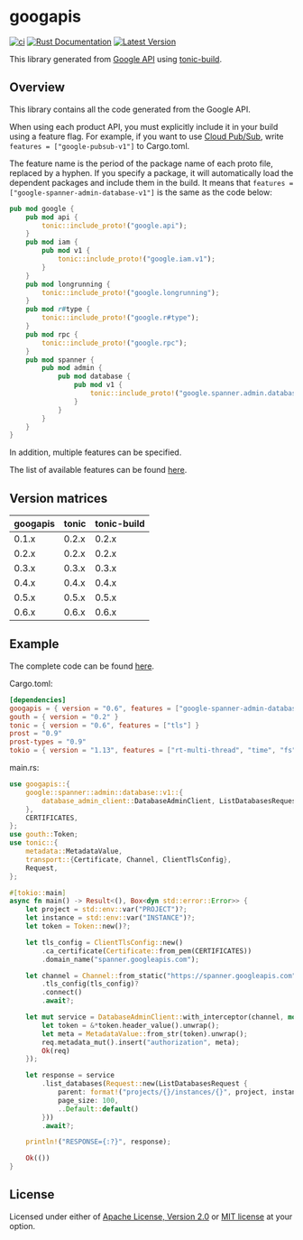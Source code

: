 # googapis

[![ci](https://github.com/mechiru/googapis/workflows/ci/badge.svg)](https://github.com/mechiru/googapis/actions?query=workflow:ci)
[![Rust Documentation](https://docs.rs/googapis/badge.svg)](https://mechiru.github.io/googapis/googapis/index.html)
[![Latest Version](https://img.shields.io/crates/v/googapis.svg)](https://crates.io/crates/googapis)

This library generated from [Google API](https://github.com/googleapis/googleapis) using [tonic-build](https://github.com/hyperium/tonic/tree/master/tonic-build).

## Overview
This library contains all the code generated from the Google API.

When using each product API, you must explicitly include it in your build using a feature flag.
For example, if you want to use [Cloud Pub/Sub](https://cloud.google.com/pubsub), write `features = ["google-pubsub-v1"]` to Cargo.toml.

The feature name is the period of the package name of each proto file, replaced by a hyphen.
If you specify a package, it will automatically load the dependent packages and include them in the build.
It means that `features = ["google-spanner-admin-database-v1"]` is the same as the code below:
```rust
pub mod google {
    pub mod api {
        tonic::include_proto!("google.api");
    }
    pub mod iam {
        pub mod v1 {
            tonic::include_proto!("google.iam.v1");
        }
    }
    pub mod longrunning {
        tonic::include_proto!("google.longrunning");
    }
    pub mod r#type {
        tonic::include_proto!("google.r#type");
    }
    pub mod rpc {
        tonic::include_proto!("google.rpc");
    }
    pub mod spanner {
        pub mod admin {
            pub mod database {
                pub mod v1 {
                    tonic::include_proto!("google.spanner.admin.database.v1");
                }
            }
        }
    }
}
```

In addition, multiple features can be specified.

The list of available features can be found [here](./googapis/Cargo.toml#L22-L315).

## Version matrices
| googapis | tonic | tonic-build |
|----------|-------|-------------|
| 0.1.x    | 0.2.x | 0.2.x       |
| 0.2.x    | 0.2.x | 0.2.x       |
| 0.3.x    | 0.3.x | 0.3.x       |
| 0.4.x    | 0.4.x | 0.4.x       |
| 0.5.x    | 0.5.x | 0.5.x       |
| 0.6.x    | 0.6.x | 0.6.x       |

## Example
The complete code can be found [here](./examples/spanner-admin).

Cargo.toml:
```toml
[dependencies]
googapis = { version = "0.6", features = ["google-spanner-admin-database-v1"] }
gouth = { version = "0.2" }
tonic = { version = "0.6", features = ["tls"] }
prost = "0.9"
prost-types = "0.9"
tokio = { version = "1.13", features = ["rt-multi-thread", "time", "fs", "macros"] }
```

main.rs:
```rust
use googapis::{
    google::spanner::admin::database::v1::{
        database_admin_client::DatabaseAdminClient, ListDatabasesRequest,
    },
    CERTIFICATES,
};
use gouth::Token;
use tonic::{
    metadata::MetadataValue,
    transport::{Certificate, Channel, ClientTlsConfig},
    Request,
};

#[tokio::main]
async fn main() -> Result<(), Box<dyn std::error::Error>> {
    let project = std::env::var("PROJECT")?;
    let instance = std::env::var("INSTANCE")?;
    let token = Token::new()?;

    let tls_config = ClientTlsConfig::new()
        .ca_certificate(Certificate::from_pem(CERTIFICATES))
        .domain_name("spanner.googleapis.com");

    let channel = Channel::from_static("https://spanner.googleapis.com")
        .tls_config(tls_config)?
        .connect()
        .await?;

    let mut service = DatabaseAdminClient::with_interceptor(channel, move |mut req: Request<()>| {
        let token = &*token.header_value().unwrap();
        let meta = MetadataValue::from_str(token).unwrap();
        req.metadata_mut().insert("authorization", meta);
        Ok(req)
    });

    let response = service
        .list_databases(Request::new(ListDatabasesRequest {
            parent: format!("projects/{}/instances/{}", project, instance),
            page_size: 100,
            ..Default::default()
        }))
        .await?;

    println!("RESPONSE={:?}", response);

    Ok(())
}
```

## License
Licensed under either of [Apache License, Version 2.0](./LICENSE-APACHE) or [MIT license](./LICENSE-MIT) at your option.

